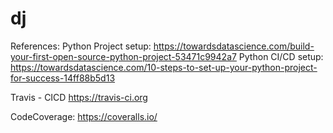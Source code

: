 # dj

References:
Python Project setup:
https://towardsdatascience.com/build-your-first-open-source-python-project-53471c9942a7
Python CI/CD setup:
https://towardsdatascience.com/10-steps-to-set-up-your-python-project-for-success-14ff88b5d13

Travis - CICD
https://travis-ci.org

CodeCoverage:
https://coveralls.io/